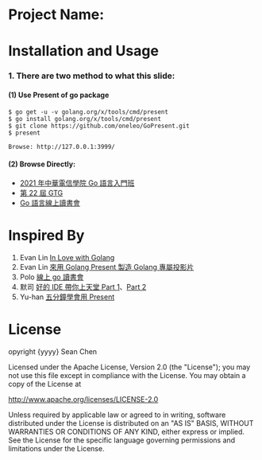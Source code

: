 Project Name: 
==============

Installation and Usage
=============

### 1. There are two method to what this slide:

#### (1) Use Present of go package
    $ go get -u -v golang.org/x/tools/cmd/present
    $ go install golang.org/x/tools/cmd/present
    $ git clone https://github.com/oneleo/GoPresent.git
    $ present

    Browse: http://127.0.0.1:3999/

#### (2) Browse Directly:
- [2021 年中華電信學院 Go 語言入門班](http://go-talks.appspot.com/github.com/oneleo/GoPresent/cht-2021.slide)
- [第 22 屆 GTG](http://go-talks.appspot.com/github.com/oneleo/GoPresent/GTG22.slide)
- [Go 語言線上讀書會](http://go-talks.appspot.com/github.com/oneleo/GoPresent/OnlineBookGo.slide)
    
Inspired By
=============
1. Evan Lin [In Love with Golang](http://go-talks.appspot.com/github.com/kkdai/GolangTalks/gdgfest/gdgfest.slide)
2. Evan Lin [來用 Golang Present 製造 Golang 專屬投影片](http://www.evanlin.com/til-golang-present/)
3. Polo [線上 go 讀書會](https://www.facebook.com/groups/1288435607857868)
4. 默司 [好的 IDE 帶你上天堂 Part 1](https://youtu.be/rsaqfyDLzQM)、[Part 2](https://youtu.be/zGqICko2_uo)
5. Yu-han [五分鐘學會用 Present](https://youtu.be/0a4Lcpd1Dgw)

License
=============

opyright {yyyy} Sean Chen

Licensed under the Apache License, Version 2.0 (the "License");
you may not use this file except in compliance with the License.
You may obtain a copy of the License at

http://www.apache.org/licenses/LICENSE-2.0

Unless required by applicable law or agreed to in writing, software
distributed under the License is distributed on an "AS IS" BASIS,
WITHOUT WARRANTIES OR CONDITIONS OF ANY KIND, either express or implied.
See the License for the specific language governing permissions and
limitations under the License.